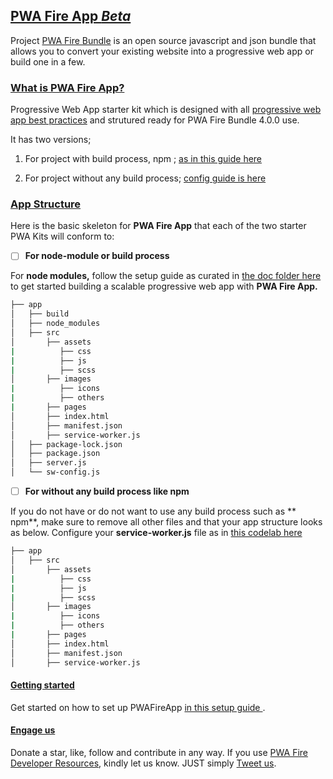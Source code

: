 ## [PWA Fire App *Beta*]()

Project [PWA Fire Bundle](https://github.com/mayeedwin/pwafire) is an open source javascript and json bundle that allows you to convert your existing website into a progressive web app or build one in a few.

### [What is PWA Fire App?](https://github.com/mayeedwin/pwafireapp)

Progressive Web App starter kit which is designed with all [progressive web app best practices](https://developers.google.com/web/progressive-web-apps/checklist) and strutured ready for PWA Fire Bundle 4.0.0 use.

It has two versions; 

1. For project with build process, npm ; [as in this guide here](https://github.com/mayeedwin/pwafireapp/tree/master/docs)

2. For project without any build process; [config guide is here](https://pwafire.org/developer/pwa/started/)

### [App Structure]()

Here is the basic skeleton for **PWA Fire App**  that each of the two starter PWA Kits will conform to:

   - [ ] **For node-module or build process** 
   
For **node modules,**  follow the setup guide as curated in [the doc folder here](https://github.com/mayeedwin/pwafireapp/tree/master/docs) to get started building a scalable progressive web app with **PWA Fire App.** 

```bash
├── app
│   ├── build
│   ├── node_modules
│   ├── src
│       ├── assets
|          ├── css
|          ├── js
|          ├── scss
│       ├── images
|          ├── icons
|          ├── others
|       ├── pages
│       ├── index.html
│       ├── manifest.json
│       ├── service-worker.js
│   ├── package-lock.json
│   ├── package.json
│   ├── server.js
│   └── sw-config.js

```

 - [ ] **For without any build process like npm** 

If you do not have or do not want to use any build process such as ** npm**, make sure to 
remove all other files and that your app structure looks as below. Configure your **service-worker.js** 
file as in [this codelab here](https://pwafire.org/developer/pwa/started/#sw-config)

```bash
├── app
│   ├── src
│       ├── assets
|          ├── css
|          ├── js
|          ├── scss
│       ├── images
|          ├── icons
|          ├── others
|       ├── pages
│       ├── index.html
│       ├── manifest.json
│       ├── service-worker.js

```

#### [Getting started](https://pwafire.org/developer/codelabs/cloud-firestore-for-web)
Get started on how to set up PWAFireApp [ in this setup guide ](https://github.com/mayeedwin/pwafireapp/tree/master/docs).

#### [Engage us](https://twitter.com/pwafire)
Donate a star, like, follow and contribute in any way. If you use [PWA Fire Developer Resources](https://pwafire.org/developer), kindly let us know. JUST simply [Tweet us](https://twitter.com/pwafire).
